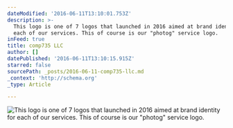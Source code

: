 ```yaml
---
dateModified: '2016-06-11T13:10:01.753Z'
description: >-
  This logo is one of 7 logos that launched in 2016 aimed at brand identity for
  each of our services. This of course is our "photog" service logo.
inFeed: true
title: comp735 LLC
author: []
datePublished: '2016-06-11T13:10:15.915Z'
starred: false
sourcePath: _posts/2016-06-11-comp735-llc.md
_context: 'http://schema.org'
_type: Article

---
```

![This logo is one of 7 logos that launched in 2016 aimed at brand identity for each of our services. This of course is our "photog" service logo.](https://the-grid-user-content.s3-us-west-2.amazonaws.com/9be2bc48-d077-4192-8968-7a4ec700097d.png)